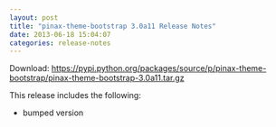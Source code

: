 ```yaml
---
layout: post
title: "pinax-theme-bootstrap 3.0a11 Release Notes"
date: 2013-06-18 15:04:07
categories: release-notes
---
```


Download: <https://pypi.python.org/packages/source/p/pinax-theme-bootstrap/pinax-theme-bootstrap-3.0a11.tar.gz>

This release includes the following:

* bumped version
